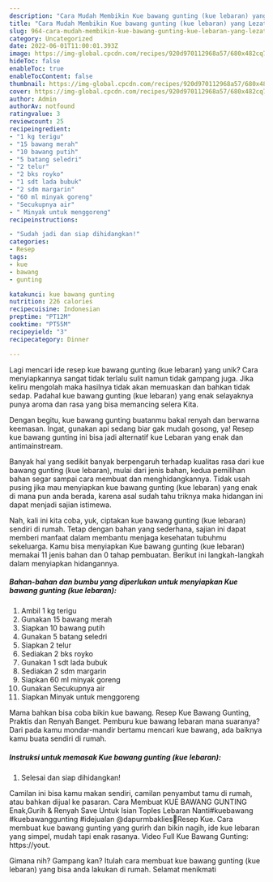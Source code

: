 ```yaml
---
description: "Cara Mudah Membikin Kue bawang gunting (kue lebaran) yang Lezat"
title: "Cara Mudah Membikin Kue bawang gunting (kue lebaran) yang Lezat"
slug: 964-cara-mudah-membikin-kue-bawang-gunting-kue-lebaran-yang-lezat
category: Uncategorized
date: 2022-06-01T11:00:01.393Z
image: https://img-global.cpcdn.com/recipes/920d970112968a57/680x482cq70/kue-bawang-gunting-kue-lebaran-foto-resep-utama.jpg
hideToc: false
enableToc: true
enableTocContent: false
thumbnail: https://img-global.cpcdn.com/recipes/920d970112968a57/680x482cq70/kue-bawang-gunting-kue-lebaran-foto-resep-utama.jpg
cover: https://img-global.cpcdn.com/recipes/920d970112968a57/680x482cq70/kue-bawang-gunting-kue-lebaran-foto-resep-utama.jpg
author: Admin
authorAv: notfound
ratingvalue: 3
reviewcount: 25
recipeingredient:
- "1 kg terigu"
- "15 bawang merah"
- "10 bawang putih"
- "5 batang seledri"
- "2 telur"
- "2 bks royko"
- "1 sdt lada bubuk"
- "2 sdm margarin"
- "60 ml minyak goreng"
- "Secukupnya air"
- " Minyak untuk menggoreng"
recipeinstructions:

- "Sudah jadi dan siap dihidangkan!"
categories:
- Resep
tags:
- kue
- bawang
- gunting

katakunci: kue bawang gunting 
nutrition: 226 calories
recipecuisine: Indonesian
preptime: "PT12M"
cooktime: "PT55M"
recipeyield: "3"
recipecategory: Dinner

---
```





Lagi mencari ide resep kue bawang gunting (kue lebaran) yang unik? Cara menyiapkannya sangat tidak terlalu sulit namun tidak gampang juga. Jika keliru mengolah maka hasilnya tidak akan memuaskan dan bahkan tidak sedap. Padahal kue bawang gunting (kue lebaran) yang enak selayaknya punya aroma dan rasa yang bisa memancing selera Kita.





Dengan begitu, kue bawang gunting buatanmu bakal renyah dan berwarna keemasan. Ingat, gunakan api sedang biar gak mudah gosong, ya! Resep kue bawang gunting ini bisa jadi alternatif kue Lebaran yang enak dan antimainstream.

Banyak hal yang sedikit banyak berpengaruh terhadap kualitas rasa dari kue bawang gunting (kue lebaran), mulai dari jenis bahan, kedua pemilihan bahan segar sampai cara membuat dan menghidangkannya. Tidak usah pusing jika mau menyiapkan kue bawang gunting (kue lebaran) yang enak di mana pun anda berada, karena asal sudah tahu triknya maka hidangan ini dapat menjadi sajian istimewa.






Nah, kali ini kita coba, yuk, ciptakan kue bawang gunting (kue lebaran) sendiri di rumah. Tetap dengan bahan yang sederhana, sajian ini dapat memberi manfaat dalam membantu menjaga kesehatan tubuhmu sekeluarga. Kamu bisa menyiapkan Kue bawang gunting (kue lebaran) memakai 11 jenis bahan dan 0 tahap pembuatan. Berikut ini langkah-langkah dalam menyiapkan hidangannya.

<!--inarticleads1-->

##### Bahan-bahan dan bumbu yang diperlukan untuk menyiapkan Kue bawang gunting (kue lebaran):

1. Ambil 1 kg terigu
1. Gunakan 15 bawang merah
1. Siapkan 10 bawang putih
1. Gunakan 5 batang seledri
1. Siapkan 2 telur
1. Sediakan 2 bks royko
1. Gunakan 1 sdt lada bubuk
1. Sediakan 2 sdm margarin
1. Siapkan 60 ml minyak goreng
1. Gunakan Secukupnya air
1. Siapkan  Minyak untuk menggoreng


Mama bahkan bisa coba bikin kue bawang. Resep Kue Bawang Gunting, Praktis dan Renyah Banget. Pemburu kue bawang lebaran mana suaranya? Dari pada kamu mondar-mandir bertamu mencari kue bawang, ada baiknya kamu buata sendiri di rumah. 

<!--inarticleads2-->

##### Instruksi untuk memasak Kue bawang gunting (kue lebaran):


1. Selesai dan siap dihidangkan!

Camilan ini bisa kamu makan sendiri, camilan penyambut tamu di rumah, atau bahkan dijual ke pasaran. Cara Membuat KUE BAWANG GUNTING Enak,Gurih &amp; Renyah Save Untuk Isian Toples Lebaran Nanti#kuebawang #kuebawanggunting #idejualan @dapurmbaklies📍Resep Kue. Cara membuat kue bawang gunting yang gurirh dan bikin nagih, ide kue lebaran yang simpel, mudah tapi enak rasanya. Video Full Kue Bawang Gunting: https://yout. 

Gimana nih? Gampang kan? Itulah cara membuat kue bawang gunting (kue lebaran) yang bisa anda lakukan di rumah. Selamat menikmati
